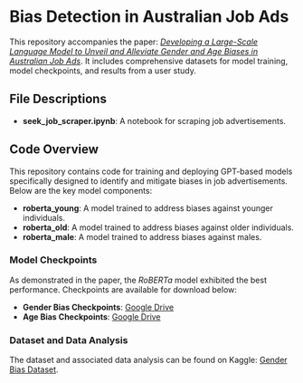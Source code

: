 

# Bias Detection in Australian Job Ads

This repository accompanies the paper: *[Developing a Large-Scale Language Model to Unveil and Alleviate Gender and Age Biases in Australian Job Ads](https://www.computer.org/csdl/proceedings-article/bigdata/2023/10386083/1TUPtwCGNCU)*. It includes comprehensive datasets for model training, model checkpoints, and results from a user study.

## File Descriptions
- **seek_job_scraper.ipynb**: A notebook for scraping job advertisements.

## Code Overview
This repository contains code for training and deploying GPT-based models specifically designed to identify and mitigate biases in job advertisements. Below are the key model components:

- **roberta_young**: A model trained to address biases against younger individuals.
- **roberta_old**: A model trained to address biases against older individuals.
- **roberta_male**: A model trained to address biases against males.

### Model Checkpoints
As demonstrated in the paper, the *RoBERTa* model exhibited the best performance. Checkpoints are available for download below:

- **Gender Bias Checkpoints**: [Google Drive](https://drive.google.com/drive/folders/17mJHu0f9IfcS5LDdb8RnYKdihxq9f1Nn?usp=sharing)
- **Age Bias Checkpoints**: [Google Drive](https://drive.google.com/drive/folders/1-50yqVpcpmZLeopn-havQGuOD5aNy6dj?usp=drive_link)

### Dataset and Data Analysis
The dataset and associated data analysis can be found on Kaggle: [Gender Bias Dataset](https://www.kaggle.com/datasets/ruochenmao/gender-bias-dataset).

